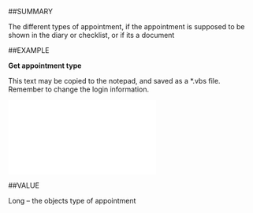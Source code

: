 
##SUMMARY


The different types of appointment, if the appointment is supposed to be shown in the diary or checklist, or if its a document



##EXAMPLE

**Get appointment type**

This text may be copied to the notepad, and saved as a *.vbs file. Remember to change the login information.

![](..\..\Examples\vbs\SOAppointment.Example.vbs.txt)


##VALUE

Long – the objects type of appointment

